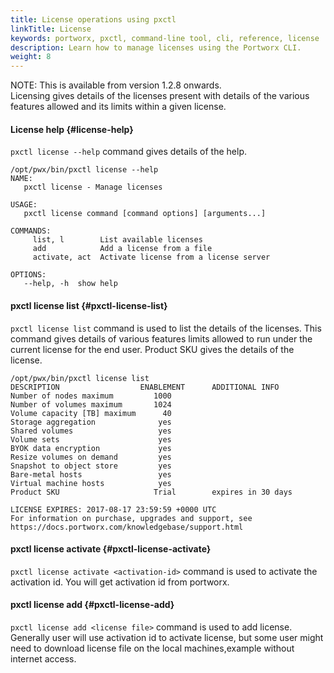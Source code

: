 ```yaml
---
title: License operations using pxctl
linkTitle: License
keywords: portworx, pxctl, command-line tool, cli, reference, license
description: Learn how to manage licenses using the Portworx CLI.
weight: 8
---
```


NOTE: This is available from version 1.2.8 onwards.  
Licensing gives details of the licenses present with details of the various features allowed and its limits within a given license.

#### License help {#license-help}

`pxctl license --help` command gives details of the help.

```text
/opt/pwx/bin/pxctl license --help
NAME:
   pxctl license - Manage licenses

USAGE:
   pxctl license command [command options] [arguments...]

COMMANDS:
     list, l        List available licenses
     add            Add a license from a file
     activate, act  Activate license from a license server

OPTIONS:
   --help, -h  show help
```

#### pxctl license list {#pxctl-license-list}

`pxctl license list` command is used to list the details of the licenses. This command gives details of various features limits allowed to run under the current license for the end user. Product SKU gives the details of the license.

```text
/opt/pwx/bin/pxctl license list
DESCRIPTION                  ENABLEMENT      ADDITIONAL INFO
Number of nodes maximum         1000
Number of volumes maximum       1024
Volume capacity [TB] maximum      40
Storage aggregation              yes
Shared volumes                   yes
Volume sets                      yes
BYOK data encryption             yes
Resize volumes on demand         yes
Snapshot to object store         yes
Bare-metal hosts                 yes
Virtual machine hosts            yes
Product SKU                     Trial        expires in 30 days

LICENSE EXPIRES: 2017-08-17 23:59:59 +0000 UTC
For information on purchase, upgrades and support, see
https://docs.portworx.com/knowledgebase/support.html
```

#### pxctl license activate {#pxctl-license-activate}

`pxctl license activate <activation-id>` command is used to activate the activation id. You will get activation id from portworx.

#### pxctl license add {#pxctl-license-add}

`pxctl license add <license file>` command is used to add license. Generally user will use activation id to activate license, but some user might need to download license file on the local machines,example without internet access.  
